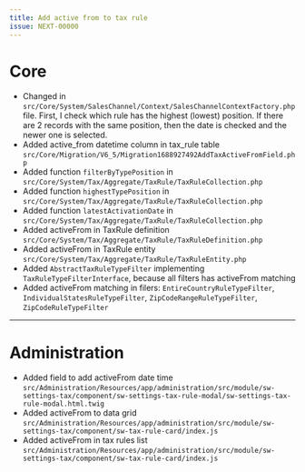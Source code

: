 ```yaml
---
title: Add active from to tax rule
issue: NEXT-00000
---
```

# Core
* Changed in `src/Core/System/SalesChannel/Context/SalesChannelContextFactory.php` file.
  First, I check which rule has the highest (lowest) position. If there are 2 records with the same position, then the date is checked and the newer one is selected.
* Added active_from datetime column in tax_rule table `src/Core/Migration/V6_5/Migration1688927492AddTaxActiveFromField.php`
* Added function `filterByTypePosition` in `src/Core/System/Tax/Aggregate/TaxRule/TaxRuleCollection.php`
* Added function `highestTypePosition` in `src/Core/System/Tax/Aggregate/TaxRule/TaxRuleCollection.php`
* Added function `latestActivationDate` in `src/Core/System/Tax/Aggregate/TaxRule/TaxRuleCollection.php`
* Added activeFrom in TaxRule definition `src/Core/System/Tax/Aggregate/TaxRule/TaxRuleDefinition.php`
* Added activeFrom in TaxRule entity `src/Core/System/Tax/Aggregate/TaxRule/TaxRuleEntity.php`
* Added `AbstractTaxRuleTypeFilter` implementing `TaxRuleTypeFilterInterface`, because all filters has activeFrom matching
* Added activeFrom matching in filers: `EntireCountryRuleTypeFilter`, `IndividualStatesRuleTypeFilter`, `ZipCodeRangeRuleTypeFilter`, `ZipCodeRuleTypeFilter`

___

# Administration
* Added field to add activeFrom date time `src/Administration/Resources/app/administration/src/module/sw-settings-tax/component/sw-settings-tax-rule-modal/sw-settings-tax-rule-modal.html.twig`
* Added activeFrom to data grid `src/Administration/Resources/app/administration/src/module/sw-settings-tax/component/sw-tax-rule-card/index.js`
* Added activeFrom in tax rules list `src/Administration/Resources/app/administration/src/module/sw-settings-tax/component/sw-tax-rule-card/index.js`
